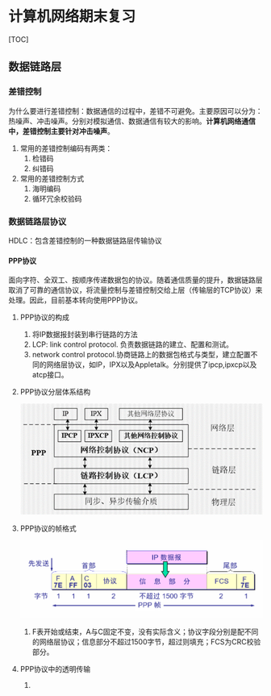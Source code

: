 # 计算机网络期末复习



[TOC]

## 数据链路层



### 差错控制

为什么要进行差错控制：数据通信的过程中，差错不可避免。主要原因可以分为：热噪声、冲击噪声。分别对模拟通信、数据通信有较大的影响。**计算机网络通信中，差错控制主要针对冲击噪声**。

1. 常用的差错控制编码有两类：
   1. 检错码
   2. 纠错码
2. 常用的差错控制方式
   1. 海明编码
   2. 循环冗余校验码



### 数据链路层协议

HDLC：包含差错控制的一种数据链路层传输协议

#### PPP协议

面向字符、全双工、按顺序传递数据包的协议。随着通信质量的提升，数据链路层取消了可靠的通信协议，将流量控制与差错控制交给上层（传输层的TCP协议）来处理。因此，目前基本转向使用PPP协议。

1. PPP协议的构成

   1. 将IP数据报封装到串行链路的方法
   2. LCP: link control protocol. 负责数据链路的建立、配置和测试。
   3. network control protocol.协商链路上的数据包格式与类型，建立配置不同的网络层协议，如IP，IPX以及Appletalk。分别提供了ipcp,ipxcp以及 atcp接口。

2. PPP协议分层体系结构

   ![image-20231128224440248](https://raw.githubusercontent.com/moonchildink/image/main/imgs202311282244349.png)

3. PPP协议的帧格式

   ![image-20231128224546606](https://raw.githubusercontent.com/moonchildink/image/main/imgs202311282245645.png)

   1. F表开始或结束，A与C固定不变，没有实际含义；协议字段分别是配不同的网络层协议；信息部分不超过1500字节，超过则填充；FCS为CRC校验部分。

4. PPP协议中的透明传输

   1. 